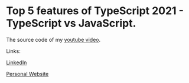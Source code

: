 # Top 5 features of TypeScript 2021 - TypeScript vs JavaScript.

The source code of my [youtube video](https://youtu.be/ENznouAq-JI).

Links:

[LinkedIn](https://www.linkedin.com/in/tim-mouskhelichvili/)

[Personal Website](https://timmouskhelichvili.com/)